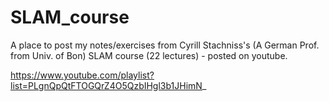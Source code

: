 # SLAM_course
A place to post my notes/exercises from Cyrill Stachniss's (A German Prof. from Univ. of Bon) SLAM course (22 lectures) - posted on youtube. 

https://www.youtube.com/playlist?list=PLgnQpQtFTOGQrZ4O5QzbIHgl3b1JHimN_

